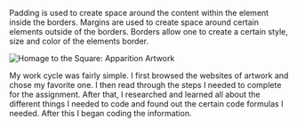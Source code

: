 Padding is used to create space around the content within the element inside the borders. Margins are used to create space around certain elements outside of the borders. Borders allow one to create a certain style, size and color of the elements border.

<img src="artwork.jpg" alt="Homage to the Square: Apparition Artwork"/>

My work cycle was fairly simple. I first browsed the websites of artwork and chose my favorite one. I then read through the steps I needed to complete for the assignment. After that, I researched and learned all about the different things I needed to code and found out the certain code formulas I needed. After this I began coding the information.
